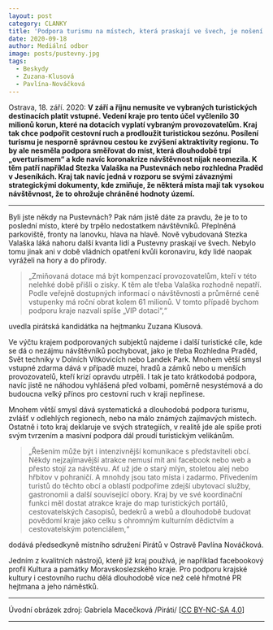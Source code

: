 ```yaml
---
layout: post
category: CLANKY
title: 'Podpora turismu na místech, která praskají ve švech, je nošení dříví do lesa'
date: 2020-09-18
author: Mediální odbor
image: posts/pustevny.jpg
tags:
  - Beskydy
  - Zuzana-Klusová
  - Pavlína-Nováčková
---
```


Ostrava, 18. září. 2020: **V září a říjnu nemusíte ve vybraných turistických destinacích platit vstupné. Vedení kraje pro tento účel vyčlenilo 30 milionů korun, které na dotacích vyplatí vybraným provozovatelům. Kraj tak chce podpořit cestovní ruch a prodloužit turistickou sezónu. Posílení turismu je nesporně správnou cestou ke zvýšení aktraktivity regionu. To by ale nesměla podpora směřovat do míst, která dlouhodobě trpí „overturismem“ a kde navíc koronakrize návštěvnost nijak neomezila. K těm patří například Stezka Valaška na Pustevnách nebo rozhledna Praděd v Jeseníkách. Kraj tak navíc jedná v rozporu se svými závaznými strategickými dokumenty, kde zmiňuje, že některá místa mají tak vysokou návštěvnost, že to ohrožuje chráněné hodnoty území.**


<hr />
Byli jste někdy na Pustevnách? Pak nám jistě dáte za pravdu, že je to to poslední místo, které by trpělo nedostatkem návštěvníků. Přeplněná parkoviště, fronty na lanovku, hlava na hlavě. Nově vybudovaná Stezka Valaška láká nahoru další kvanta lidí a Pustevny praskají ve švech. Nebylo tomu jinak ani v době vládních opatření kvůli koronaviru, kdy lidé naopak vyráželi na hory a do přírody. 

>„Zmiňovaná dotace má být kompenzací provozovatelům, kteří v této nelehké době přišli o zisky. K těm ale třeba Valaška rozhodně nepatří. Podle veřejně dostupných informací o návštěvnosti a průměrné ceně vstupenky má roční obrat kolem 61 milionů. V tomto případě bychom podporu kraje nazvali spíše „VIP dotací“,“ 

uvedla pirátská kandidátka na hejtmanku Zuzana Klusová. 

Ve výčtu krajem podporovaných subjektů najdeme i další turistické cíle, kde se dá o nezájmu návštěvníků pochybovat, jako je třeba Rozhledna Praděd, Svět techniky v Dolních Vítkovicích nebo Landek Park. Mnohem větší smysl vstupné zdarma dává v případě muzeí, hradů a zámků nebo u menších provozovatelů, kteří krizí opravdu utrpěli. I tak je tato krátkodobá podpora, navíc jistě ne náhodou vyhlášená před volbami, poměrně nesystémová a do budoucna velký přínos pro  cestovní ruch v kraji nepřinese. 

Mnohem větší smysl dává systematická a dlouhodobá podpora turismu, zvlášť v odlehlých regionech, nebo na málo známých zajímavých místech. Ostatně i toto kraj deklaruje ve svých strategiích, v realitě jde ale spíše proti svým tvrzením a masivní podpora dál proudí turistickým velikánům. 

>„Řešením může být i intenzivnější komunikace s představiteli obcí. Někdy nejzajímavější atrakce nemusí mít ani facebook nebo web a přesto stojí za návštěvu. Ať už jde o starý mlýn, stoletou alej nebo hřbitov v pohraničí. A mnohdy jsou tato místa i zadarmo. Přivedením turistů do těchto obcí a oblastí podpoříme zdejší ubytovací služby, gastronomii a další související obory. Kraj by ve své koordinační funkci měl dostat atrakce kraje do map turistických portálů, cestovatelských časopisů, bedekrů a webů a dlouhodobě budovat povědomí kraje jako celku s ohromným kulturním dědictvím a cestovatelským potenciálem,“ 

dodává předsedkyně místního sdružení Pirátů v Ostravě Pavlína Nováčková. 

Jedním z kvalitních nástrojů, které již kraj používá, je například facebookový profil Kultura a památky Moravskoslezského kraje. Pro podporu krajské kultury i cestovního ruchu dělá dlouhodobě více než celé hřmotné PR hejtmana a jeho náměstků.
 
---

Úvodní obrázek zdroj: Gabriela Macečková /Piráti/ \[[CC BY-NC-SA 4.0](https://creativecommons.org/licenses/by-nc-sa/4.0/deed.cs)\]
- - -
